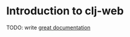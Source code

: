 # Introduction to clj-web

TODO: write [great documentation](http://jacobian.org/writing/what-to-write/)
